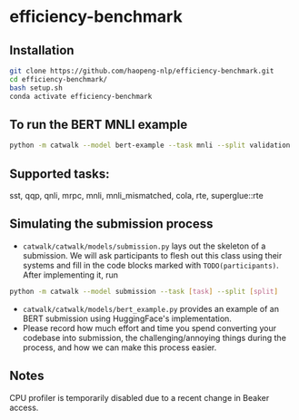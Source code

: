 # efficiency-benchmark


## Installation
``` bash
git clone https://github.com/haopeng-nlp/efficiency-benchmark.git
cd efficiency-benchmark/
bash setup.sh
conda activate efficiency-benchmark
```

## To run the BERT MNLI example
``` bash
python -m catwalk --model bert-example --task mnli --split validation
```

## Supported tasks:
sst, qqp, qnli, mrpc, mnli, mnli_mismatched, cola, rte, superglue::rte

## Simulating the submission process
- `catwalk/catwalk/models/submission.py` lays out the skeleton of a submission. We will ask participants to flesh out this class using their systems and fill in the code blocks marked with `TODO(participants)`. After implementing it, run
``` bash
python -m catwalk --model submission --task [task] --split [split]
```
- `catwalk/catwalk/models/bert_example.py` provides an example of an BERT submission using HuggingFace's implementation.
- Please record how much effort and time you spend converting your codebase into submission, the challenging/annoying things during the process, and how we can make this process easier. 

## Notes
CPU profiler is temporarily disabled due to a recent change in Beaker access.